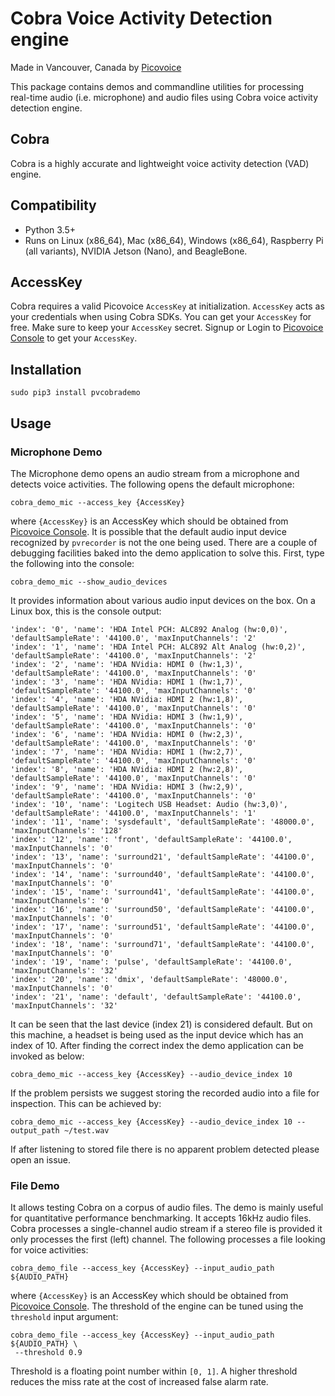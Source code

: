 # Cobra Voice Activity Detection engine

Made in Vancouver, Canada by [Picovoice](https://picovoice.ai)

This package contains demos and commandline utilities for processing real-time audio (i.e. microphone) and audio files
using Cobra voice activity detection engine.

## Cobra

Cobra is a highly accurate and lightweight voice activity detection (VAD) engine.

## Compatibility

- Python 3.5+
- Runs on Linux (x86_64), Mac (x86_64), Windows (x86_64), Raspberry Pi (all variants), NVIDIA Jetson (Nano), and BeagleBone.

## AccessKey

Cobra requires a valid Picovoice `AccessKey` at initialization. `AccessKey` acts as your credentials when using Cobra SDKs.
You can get your `AccessKey` for free. Make sure to keep your `AccessKey` secret.
Signup or Login to [Picovoice Console](https://console.picovoice.ai/) to get your `AccessKey`.

## Installation


```console
sudo pip3 install pvcobrademo
```

## Usage

### Microphone Demo

The Microphone demo opens an audio stream from a microphone and detects voice activities. The following opens the default microphone:

```console
cobra_demo_mic --access_key {AccessKey}
```

where `{AccessKey}` is an AccessKey which should be obtained from [Picovoice Console](https://console.picovoice.ai/). It is possible that the default audio input device recognized by `pvrecorder` is not the one being used. There are a couple of debugging facilities baked into the demo application to solve this. First, type the following into the console:

```console
cobra_demo_mic --show_audio_devices
```

It provides information about various audio input devices on the box. On a Linux box, this is the console output:

```
'index': '0', 'name': 'HDA Intel PCH: ALC892 Analog (hw:0,0)', 'defaultSampleRate': '44100.0', 'maxInputChannels': '2'
'index': '1', 'name': 'HDA Intel PCH: ALC892 Alt Analog (hw:0,2)', 'defaultSampleRate': '44100.0', 'maxInputChannels': '2'
'index': '2', 'name': 'HDA NVidia: HDMI 0 (hw:1,3)', 'defaultSampleRate': '44100.0', 'maxInputChannels': '0'
'index': '3', 'name': 'HDA NVidia: HDMI 1 (hw:1,7)', 'defaultSampleRate': '44100.0', 'maxInputChannels': '0'
'index': '4', 'name': 'HDA NVidia: HDMI 2 (hw:1,8)', 'defaultSampleRate': '44100.0', 'maxInputChannels': '0'
'index': '5', 'name': 'HDA NVidia: HDMI 3 (hw:1,9)', 'defaultSampleRate': '44100.0', 'maxInputChannels': '0'
'index': '6', 'name': 'HDA NVidia: HDMI 0 (hw:2,3)', 'defaultSampleRate': '44100.0', 'maxInputChannels': '0'
'index': '7', 'name': 'HDA NVidia: HDMI 1 (hw:2,7)', 'defaultSampleRate': '44100.0', 'maxInputChannels': '0'
'index': '8', 'name': 'HDA NVidia: HDMI 2 (hw:2,8)', 'defaultSampleRate': '44100.0', 'maxInputChannels': '0'
'index': '9', 'name': 'HDA NVidia: HDMI 3 (hw:2,9)', 'defaultSampleRate': '44100.0', 'maxInputChannels': '0'
'index': '10', 'name': 'Logitech USB Headset: Audio (hw:3,0)', 'defaultSampleRate': '44100.0', 'maxInputChannels': '1'
'index': '11', 'name': 'sysdefault', 'defaultSampleRate': '48000.0', 'maxInputChannels': '128'
'index': '12', 'name': 'front', 'defaultSampleRate': '44100.0', 'maxInputChannels': '0'
'index': '13', 'name': 'surround21', 'defaultSampleRate': '44100.0', 'maxInputChannels': '0'
'index': '14', 'name': 'surround40', 'defaultSampleRate': '44100.0', 'maxInputChannels': '0'
'index': '15', 'name': 'surround41', 'defaultSampleRate': '44100.0', 'maxInputChannels': '0'
'index': '16', 'name': 'surround50', 'defaultSampleRate': '44100.0', 'maxInputChannels': '0'
'index': '17', 'name': 'surround51', 'defaultSampleRate': '44100.0', 'maxInputChannels': '0'
'index': '18', 'name': 'surround71', 'defaultSampleRate': '44100.0', 'maxInputChannels': '0'
'index': '19', 'name': 'pulse', 'defaultSampleRate': '44100.0', 'maxInputChannels': '32'
'index': '20', 'name': 'dmix', 'defaultSampleRate': '48000.0', 'maxInputChannels': '0'
'index': '21', 'name': 'default', 'defaultSampleRate': '44100.0', 'maxInputChannels': '32'
``` 

It can be seen that the last device (index 21) is considered default. But on this machine, a headset is being used as 
the input device which has an index of 10. After finding the correct index the demo application can be invoked as below:

```console
cobra_demo_mic --access_key {AccessKey} --audio_device_index 10
```

If the problem persists we suggest storing the recorded audio into a file for inspection. This can be achieved by:

```console
cobra_demo_mic --access_key {AccessKey} --audio_device_index 10 --output_path ~/test.wav
```

If after listening to stored file there is no apparent problem detected please open an issue.

### File Demo

It allows testing Cobra on a corpus of audio files. The demo is mainly useful for quantitative performance
benchmarking. It accepts 16kHz audio files. Cobra processes a single-channel audio stream if a stereo file is
provided it only processes the first (left) channel. The following processes a file looking for voice activities:

```console
cobra_demo_file --access_key {AccessKey} --input_audio_path ${AUDIO_PATH}
```
where `{AccessKey}` is an AccessKey which should be obtained from [Picovoice Console](https://console.picovoice.ai/). The threshold of the engine can be tuned using the `threshold` input argument:

```console
cobra_demo_file --access_key {AccessKey} --input_audio_path ${AUDIO_PATH} \
 --threshold 0.9
```

Threshold is a floating point number within `[0, 1]`. A higher threshold reduces the miss rate at the cost of increased false alarm rate.
